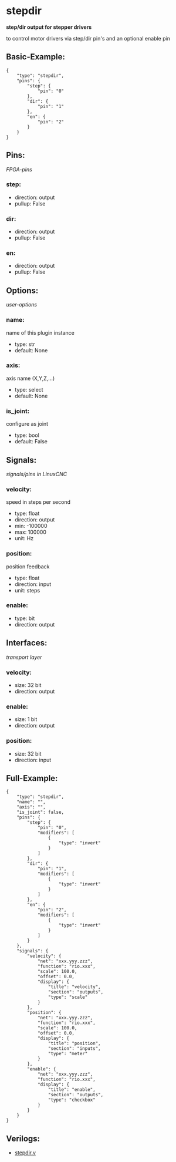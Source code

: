# stepdir
**step/dir output for stepper drivers**

to control motor drivers via step/dir pin's and an optional enable pin

## Basic-Example:
```
{
    "type": "stepdir",
    "pins": {
        "step": {
            "pin": "0"
        },
        "dir": {
            "pin": "1"
        },
        "en": {
            "pin": "2"
        }
    }
}
```

## Pins:
*FPGA-pins*
### step:

 * direction: output
 * pullup: False

### dir:

 * direction: output
 * pullup: False

### en:

 * direction: output
 * pullup: False


## Options:
*user-options*
### name:
name of this plugin instance

 * type: str
 * default: None

### axis:
axis name (X,Y,Z,...)

 * type: select
 * default: None

### is_joint:
configure as joint

 * type: bool
 * default: False


## Signals:
*signals/pins in LinuxCNC*
### velocity:
speed in steps per second

 * type: float
 * direction: output
 * min: -100000
 * max: 100000
 * unit: Hz

### position:
position feedback

 * type: float
 * direction: input
 * unit: steps

### enable:

 * type: bit
 * direction: output


## Interfaces:
*transport layer*
### velocity:

 * size: 32 bit
 * direction: output

### enable:

 * size: 1 bit
 * direction: output

### position:

 * size: 32 bit
 * direction: input


## Full-Example:
```
{
    "type": "stepdir",
    "name": "",
    "axis": "",
    "is_joint": false,
    "pins": {
        "step": {
            "pin": "0",
            "modifiers": [
                {
                    "type": "invert"
                }
            ]
        },
        "dir": {
            "pin": "1",
            "modifiers": [
                {
                    "type": "invert"
                }
            ]
        },
        "en": {
            "pin": "2",
            "modifiers": [
                {
                    "type": "invert"
                }
            ]
        }
    },
    "signals": {
        "velocity": {
            "net": "xxx.yyy.zzz",
            "function": "rio.xxx",
            "scale": 100.0,
            "offset": 0.0,
            "display": {
                "title": "velocity",
                "section": "outputs",
                "type": "scale"
            }
        },
        "position": {
            "net": "xxx.yyy.zzz",
            "function": "rio.xxx",
            "scale": 100.0,
            "offset": 0.0,
            "display": {
                "title": "position",
                "section": "inputs",
                "type": "meter"
            }
        },
        "enable": {
            "net": "xxx.yyy.zzz",
            "function": "rio.xxx",
            "display": {
                "title": "enable",
                "section": "outputs",
                "type": "checkbox"
            }
        }
    }
}
```

## Verilogs:
 * [stepdir.v](stepdir.v)
